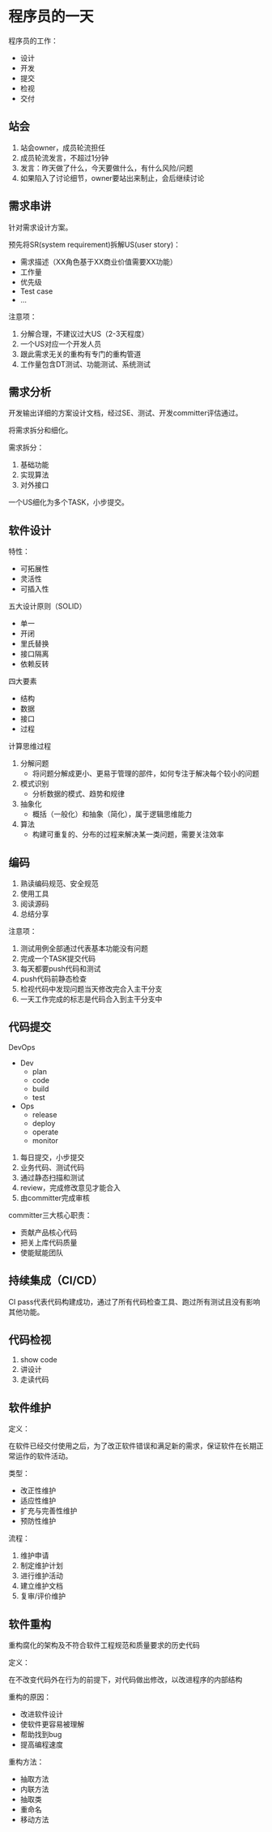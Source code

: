 # 程序员的一天

程序员的工作：

* 设计
* 开发
* 提交
* 检视
* 交付





## 站会

1. 站会owner，成员轮流担任
2. 成员轮流发言，不超过1分钟
3. 发言：昨天做了什么，今天要做什么，有什么风险/问题
4. 如果陷入了讨论细节，owner要站出来制止，会后继续讨论





## 需求串讲

针对需求设计方案。



预先将SR(system requirement)拆解US(user story)：

* 需求描述（XX角色基于XX商业价值需要XX功能）
* 工作量
* 优先级
* Test case
* ...



注意项：

1. 分解合理，不建议过大US（2-3天程度）
2. 一个US对应一个开发人员
3. 跟此需求无关的重构有专门的重构管道
4. 工作量包含DT测试、功能测试、系统测试





## 需求分析

开发输出详细的方案设计文档，经过SE、测试、开发committer评估通过。



将需求拆分和细化。



需求拆分：

1. 基础功能
2. 实现算法
3. 对外接口



一个US细化为多个TASK，小步提交。





## 软件设计

特性：

* 可拓展性
* 灵活性
* 可插入性



五大设计原则（SOLID）

* 单一
* 开闭
* 里氏替换
* 接口隔离
* 依赖反转



四大要素

* 结构
* 数据
* 接口
* 过程



计算思维过程

1. 分解问题
   * 将问题分解成更小、更易于管理的部件，如何专注于解决每个较小的问题
2. 模式识别
   * 分析数据的模式、趋势和规律
3. 抽象化
   * 概括（一般化）和抽象（简化），属于逻辑思维能力
4. 算法
   * 构建可重复的、分布的过程来解决某一类问题，需要关注效率





## 编码

1. 熟读编码规范、安全规范
2. 使用工具
3. 阅读源码
4. 总结分享



注意项：

1. 测试用例全部通过代表基本功能没有问题
2. 完成一个TASK提交代码
3. 每天都要push代码和测试
4. push代码前静态检查
5. 检视代码中发现问题当天修改完合入主干分支
6. 一天工作完成的标志是代码合入到主干分支中





## 代码提交

DevOps

* Dev
  * plan
  * code
  * build
  * test
* Ops
  * release
  * deploy
  * operate
  * monitor



1. 每日提交，小步提交
2. 业务代码、测试代码
3. 通过静态扫描和测试
4. review，完成修改意见才能合入
5. 由committer完成审核



committer三大核心职责：

* 贡献产品核心代码
* 把关上库代码质量
* 使能赋能团队





## 持续集成（CI/CD）

CI pass代表代码构建成功，通过了所有代码检查工具、跑过所有测试且没有影响其他功能。





## 代码检视

1. show code
2. 讲设计
3. 走读代码





## 软件维护

定义：

在软件已经交付使用之后，为了改正软件错误和满足新的需求，保证软件在长期正常运作的软件活动。



类型：

* 改正性维护
* 适应性维护
* 扩充与完善性维护
* 预防性维护



流程：

1. 维护申请
2. 制定维护计划
3. 进行维护活动
4. 建立维护文档
5. 复审/评价维护





## 软件重构

重构腐化的架构及不符合软件工程规范和质量要求的历史代码



定义：

在不改变代码外在行为的前提下，对代码做出修改，以改进程序的内部结构



重构的原因：

* 改进软件设计
* 使软件更容易被理解
* 帮助找到bug
* 提高编程速度



重构方法：

* 抽取方法
* 内联方法
* 抽取类
* 重命名
* 移动方法